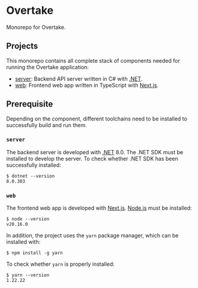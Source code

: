 # Overtake

Monorepo for Overtake.

## Projects

This monorepo contains all complete stack of components needed for running the Overtake application:

- [server](./server): Backend API server written in C# with [.NET](https://dotnet.microsoft.com/).
- [web](./web): Frontend web app written in TypeScript with [Next.js](https://nextjs.org/).

## Prerequisite

Depending on the component, different toolchains need to be installed to successfully build and run them.

### `server`

The backend server is developed with [.NET](https://dotnet.microsoft.com/) 8.0. The .NET SDK must be installed to develop the server. To check whether .NET SDK has been successfully installed:

```console
$ dotnet --version
8.0.303
```

### `web`

The frontend web app is developed with [Next.js](https://nextjs.org/). [Node.js](https://nodejs.org/) must be installed:

```console
$ node --version
v20.16.0
```

In addition, the project uses the `yarn` package manager, which can be installed with:

```console
$ npm install -g yarn
```

To check whether `yarn` is properly installed:

```console
$ yarn --version
1.22.22
```
